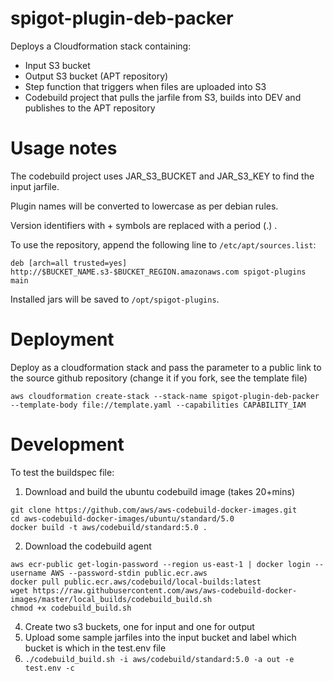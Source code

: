 # spigot-plugin-deb-packer

Deploys a Cloudformation stack containing:

- Input S3 bucket
- Output S3 bucket (APT repository)
- Step function that triggers when files are uploaded into S3
- Codebuild project that pulls the jarfile from S3, builds into DEV and publishes to the APT repository

# Usage notes

The codebuild project uses JAR_S3_BUCKET and JAR_S3_KEY to find the input jarfile.

Plugin names will be converted to lowercase as per debian rules.

Version identifiers with + symbols are replaced with a period (.) .

To use the repository, append the following line to `/etc/apt/sources.list`:

```
deb [arch=all trusted=yes] http://$BUCKET_NAME.s3-$BUCKET_REGION.amazonaws.com spigot-plugins main
```

Installed jars will be saved to `/opt/spigot-plugins`.

# Deployment

Deploy as a cloudformation stack and pass the parameter to a public link to the source github repository (change it if you fork, see the template file)

```
aws cloudformation create-stack --stack-name spigot-plugin-deb-packer --template-body file://template.yaml --capabilities CAPABILITY_IAM
```

# Development

To test the buildspec file:

1. Download and build the ubuntu codebuild image (takes 20+mins)

```
git clone https://github.com/aws/aws-codebuild-docker-images.git
cd aws-codebuild-docker-images/ubuntu/standard/5.0
docker build -t aws/codebuild/standard:5.0 .
```

2. Download the codebuild agent

```
aws ecr-public get-login-password --region us-east-1 | docker login --username AWS --password-stdin public.ecr.aws
docker pull public.ecr.aws/codebuild/local-builds:latest
wget https://raw.githubusercontent.com/aws/aws-codebuild-docker-images/master/local_builds/codebuild_build.sh
chmod +x codebuild_build.sh
```

4. Create two s3 buckets, one for input and one for output
5. Upload some sample jarfiles into the input bucket and label which bucket is which in the test.env file 
6. `./codebuild_build.sh -i aws/codebuild/standard:5.0 -a out -e test.env -c`